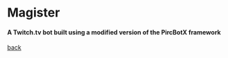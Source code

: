 # Magister
#### A Twitch.tv bot built using a modified version of the PircBotX framework
[back](../index.md)
